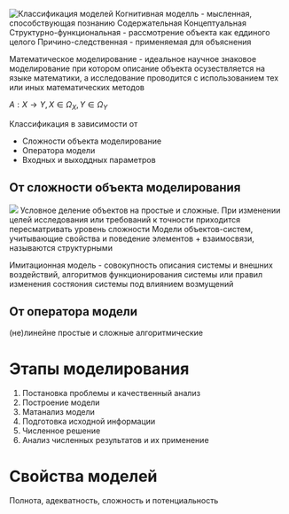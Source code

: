 ![Классификация моделей](ModelClassification.png)
Когнитивная моделль - мысленная, способствующая познанию
Содержательная
Концептуальная
Структурно-функциональная - рассмотрение объекта как еддиного целого
Причино-следственная - применяемая для объяснения

Математическое моделирование - идеальное научное знаковое моделирование при котором описание объекта осузествляется на языке математики, а исследование проводится с использованием тех или иных математических методов

$A:X\rightarrow{Y},X\in{\Omega_X},Y\in{\Omega_Y}$

Классификация в зависимости от 
- Сложности объекта моделирование
- Оператора модели
- Входных и выходдных параметров
## От сложности объекта моделирования
![](ModellingObject.png)
Условное деление объектов на простые и сложные. При изменении целей исследования или требований к точности приходится пересматривать уровень сложности
Модели объектов-систем, учитывающие свойства и поведение элементов + взаимосвязи, называются структурными

Имитационная модель - совокупность описания системы и внешних воздействий, алгоритмов функционирования системы или правил изменения состяония системы под влиянием возмущений
## От оператора модели
(не)линейне
простые и сложные
алгоритмические
# Этапы моделирования
1. Постановка проблемы и качественный анализ
2. Построение модели
3. Матанализ модели
4. Подготовка исходной информации
5. Численное решение
6. Анализ численных результатов и их применение
# Свойства моделей
Полнота, адекватность, сложность и потенциальность